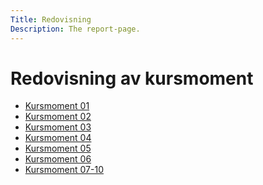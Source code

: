 ```yaml
---
Title: Redovisning
Description: The report-page.
---
```


Redovisning av kursmoment
==================

* [Kursmoment 01](report/kmom01)
* [Kursmoment 02](report/kmom02)
* [Kursmoment 03](#)
* [Kursmoment 04](#)
* [Kursmoment 05](#)
* [Kursmoment 06](#)
* [Kursmoment 07-10](#)